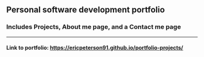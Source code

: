 ## Personal software development portfolio

### Includes Projects, About me page, and a Contact me page

<hr/>

#### Link to portfolio: https://ericpeterson91.github.io/portfolio-projects/
